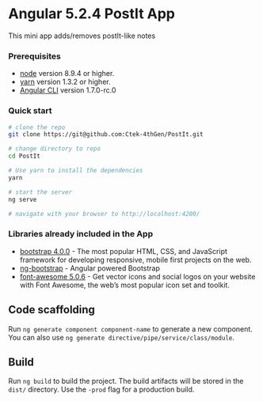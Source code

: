 # Angular 5.2.4 PostIt App

This mini app adds/removes postIt-like notes

### Prerequisites

 - [node](https://nodejs.org/en/download/) version 8.9.4 or higher.
 - [yarn](https://yarnpkg.com/lang/en/docs/install/) version 1.3.2 or higher.
 - [Angular CLI](https://github.com/angular/angular-cli) version 1.7.0-rc.0


### Quick start

```bash
# clone the repo
git clone https://git@github.com:Ctek-4thGen/PostIt.git

# change directory to repo
cd PostIt

# Use yarn to install the dependencies
yarn

# start the server
ng serve

# navigate with your browser to http://localhost:4200/
```
### Libraries already included in the App
 - [bootstrap 4.0.0](https://github.com/twbs/bootstrap) - The most popular HTML, CSS, and JavaScript framework for developing responsive, mobile first projects on the web.
 - [ng-bootstrap](https://ng-bootstrap.github.io) - Angular powered Bootstrap
 - [font-awesome 5.0.6](https://github.com/FortAwesome/Font-Awesome) - Get vector icons and social logos on your website with Font Awesome, the web’s most popular icon set and toolkit.

## Code scaffolding

Run `ng generate component component-name` to generate a new component. You can also use `ng generate directive/pipe/service/class/module`.

## Build

Run `ng build` to build the project. The build artifacts will be stored in the `dist/` directory. Use the `-prod` flag for a production build.
